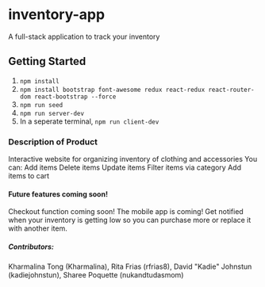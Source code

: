 # inventory-app
A full-stack application to track your inventory

## Getting Started

1. `npm install`
2. `npm install bootstrap font-awesome redux react-redux react-router-dom react-bootstrap --force`
3. `npm run seed`
4. `npm run server-dev`
5. In a seperate terminal, `npm run client-dev`


### Description of Product
Interactive website for organizing inventory of clothing and accessories
You can:
Add items
Delete items
Update items
Filter items via category
Add items to cart




#### Future features coming soon!
Checkout function coming soon! The mobile app is coming!
Get notified when your inventory is getting low so you can purchase more or replace it with another item.





##### Contributors:

Kharmalina Tong (Kharmalina),
Rita Frias (rfrias8),
David "Kadie" Johnstun (kadiejohnstun),
Sharee Poquette (nukandtudasmom)
